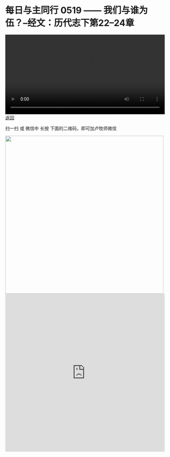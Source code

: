 # 每日与主同行 0519 —— 我们与谁为伍？–经文：历代志下第22–24章

<video width='100%' controls src='https://go2024.simai.life/api?redirect=https://r2.savefamily.net/@pastorpaulqiankunlu618/Q_-aiEsDkk4.mp4?metric=PastorLu%26keyword=webpage%26type=video%26bot=26%26to=webpage'></video>
<a href='../daily.html'> 返回 </a>
<p>扫一扫 或 微信中 长按 下面的二维码，即可加卢牧师微信</p>
<img src='https://r2.savefamily.net/OVagt1.JPG' width='500px' />



<iframe width="100%" height="500" src="https://www.youtube.com/embed/Q_-aiEsDkk4?si=zz5OCgHQvyW71w8c&amp;controls=0" title="YouTube video player" frameborder="0" allow="accelerometer; autoplay; clipboard-write; encrypted-media; gyroscope; picture-in-picture; web-share" referrerpolicy="strict-origin-when-cross-origin" allowfullscreen></iframe>